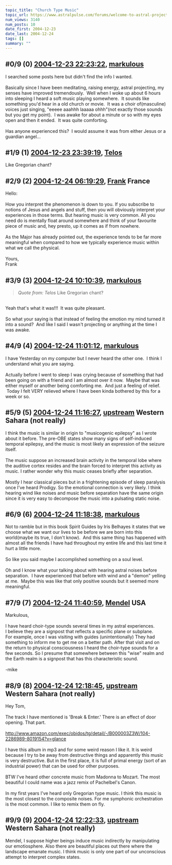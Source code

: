 ```yaml
---
topic_title: "Church Type Music"
topic_url: https://www.astralpulse.com/forums/welcome-to-astral-projection-experiences!/church-type-music
num_views: 3140
num_posts: 10
date_first: 2004-12-23
date_last: 2004-12-24
tags: []
summary: ""
---
```


## \#0/9 (0) [2004-12-23 22:23:22](https://www.astralpulse.com/forums/index.php?msg=139445), [markulous](https://www.astralpulse.com/forums/profile/?u=7426)  ##
<section>
I searched some posts here but didn't find the info I wanted.
<br>
<br>
Basically since I have been meditating, raising energy, astral projecting, my senses have improved tremendously.  Well when I woke up about 6 hours into sleeping I heard a soft music playing somewhere.  It sounds like something you'd hear in a old church or movie.  It was a choir of(masculine) voices just singing, "eeeee aaahhh laaaaa ohhh"(not exactly those sounds but you get my point).  I was awake for about a minute or so with my eyes open and then it ended.  It was quite comforting.
<br>
<br>
Has anyone experienced this?  I would assume it was from either Jesus or a guardian angel...
</section>

## \#1/9 (1) [2004-12-23 23:39:19](https://www.astralpulse.com/forums/index.php?msg=139459), [Telos](https://www.astralpulse.com/forums/profile/?u=6496)  ##
<section>
Like Gregorian chant?
</section>

## \#2/9 (2) [2004-12-24 06:19:29](https://www.astralpulse.com/forums/index.php?msg=139480), [Frank](https://www.astralpulse.com/forums/profile/?u=359) France ##
<section>
Hello:
<br>
<br>
How you interpret the phenomenon is down to you. If you subscribe to notions of Jesus and angels and stuff, then you will obviously interpret your experiences in those terms. But hearing music is very common. All you need do is mentally float around somewhere and think of your favourite piece of music and, hey presto, up it comes as if from nowhere.
<br>
<br>
As the Major has already pointed out, the experience tends to be far more meaningful when compared to how we typically experience music within what we call the physical.
<br>
<br>
Yours,
<br>
Frank
</section>

## \#3/9 (3) [2004-12-24 10:10:39](https://www.astralpulse.com/forums/index.php?msg=139500), [markulous](https://www.astralpulse.com/forums/profile/?u=7426)  ##
<section>
<blockquote class="bbc_standard_quote">
 <cite>
  Quote from: Telos
 </cite>
 Like Gregorian chant?
</blockquote>
<br>
Yeah that's what it was!!!  It was quite pleasant.
<br>
<br>
So what your saying is that instead of feeling the emotion my mind turned it into a sound?  And like I said I wasn't projecting or anything at the time I was awake.
</section>

## \#4/9 (4) [2004-12-24 11:01:12](https://www.astralpulse.com/forums/index.php?msg=139512), [markulous](https://www.astralpulse.com/forums/profile/?u=7426)  ##
<section>
I have Yesterday on my computer but I never heard the other one.  I think I understand what you are saying.
<br>
<br>
Actually before I went to sleep I was crying because of something that had been going on with a friend and I am almost over it now.  Maybe that was either myself or another being comforting me.  And just a feeling of relief.  Today I felt VERY relieved where I have been kinda bothered by this for a week or so.
</section>

## \#5/9 (5) [2004-12-24 11:16:27](https://www.astralpulse.com/forums/index.php?msg=139516), [upstream](https://www.astralpulse.com/forums/profile/?u=5864) Western Sahara (not really) ##
<section>
I think the music is similar in origin to "musicogenic epilepsy" as I wrote about it before. The pre-OBE states show many signs of self-induced temporal epilepsy, and the music is most likely an expression of the seizure itself.
<br>
<br>
The music suppose an increased brain activity in the temporal lobe where the auditive cortex resides and the brain forced to interpret this activity as music. I rather wonder why this music ceases briefly after separation.
<br>
<br>
Mostly I hear classical pieces but in a frightening episode of sleep paralysis once I've heard Prodigy. So the emotional connection is very likely. I think hearing wind like noises and music before separation have the same origin since it is very easy to decompose the music into a pulsating static noise.
</section>

## \#6/9 (6) [2004-12-24 11:18:38](https://www.astralpulse.com/forums/index.php?msg=139517), [markulous](https://www.astralpulse.com/forums/profile/?u=7426)  ##
<section>
Not to ramble but in this book Spirit Guides by Iris Belhayes it states that we choose what we want our lives to be before we are born into this world(maybe its true, I don't know).  And this same thing has happened with almost all the friends I have had throughout my entire life and this last time it hurt a little more.
<br>
<br>
So like you said maybe I accomplished something on a soul level.
<br>
<br>
Oh and I know what your talking about with hearing astral noises before separation.  I have experienced that before with wind and a "demon" yelling at me.  Maybe this was like that only positive sounds but it seemed more meaningful.
</section>

## \#7/9 (7) [2004-12-24 11:40:59](https://www.astralpulse.com/forums/index.php?msg=139522), [Mendel](https://www.astralpulse.com/forums/profile/?u=5686) USA ##
<section>
Markulous,
<br>
<br>
I have heard choir-type sounds several times in my astral experiences.
<br>
I believe they are a signpost that reflects a specific plane or subplane.
<br>
For example, once I was visiting with guides (unintentionally) They had something to inform me to get me on a better path. After that visit and on the return to physical consciousness I heard the choir-type sounds for a few seconds. So I presume that somewhere between this "wise" realm and the Earth realm is a signpost that has this characteristic sound.
<br>
<br>
-mike
</section>

## \#8/9 (8) [2004-12-24 12:18:45](https://www.astralpulse.com/forums/index.php?msg=139526), [upstream](https://www.astralpulse.com/forums/profile/?u=5864) Western Sahara (not really) ##
<section>
Hey Tom,
<br>
<br>
The track I have mentioned is 'Break &amp; Enter.' There is an effect of door opening. That part.
<br>
<br>
<a class="bbc_link" href="http://www.amazon.com/exec/obidos/tg/detail/-/B000003Z3W/104-2286989-8019154?v=glance" rel="noopener" target="_blank">
 http://www.amazon.com/exec/obidos/tg/detail/-/B000003Z3W/104-2286989-8019154?v=glance
</a>
<br>
<br>
I have this album in mp3 and for some weird reason I like it. It is weird because I try to be away from destructive things and apparently this music is very destructive. But in the first place, it is full of primal energy (sort of an industrial power) that can be used for other purposes.
<br>
<br>
BTW I've heard other concrete music from Madonna to Mozart. The most beautiful I could name was a jazz remix of Pachelbel's Canon.
<br>
<br>
In my first years I've heard only Gregorian type music. I think this music is the most closest to the composite noises. For me symphonic orchestration is the most common. I like to remix them on fly.
</section>

## \#9/9 (9) [2004-12-24 12:22:33](https://www.astralpulse.com/forums/index.php?msg=139531), [upstream](https://www.astralpulse.com/forums/profile/?u=5864) Western Sahara (not really) ##
<section>
Mendel, I suppose higher beings induce music indirectly by manipulating our emotiosphere. Also there are beautiful places out there where the landscape emanate music. I think music is only one part of our unconscious attempt to interpret complex states.
</section>